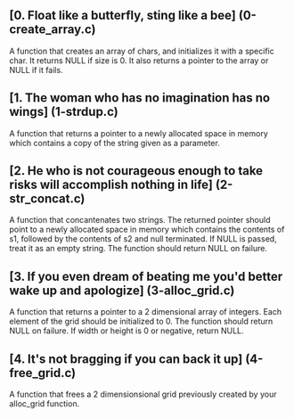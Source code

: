 ## [0. Float like a butterfly, sting like a bee] (0-create_array.c)
 A function that creates an array of chars, and initializes it with a specific char. It returns NULL if size is 0. It also returns a pointer to the array or NULL if it fails. <br />
## [1. The woman who has no imagination has no wings] (1-strdup.c) 
 A function that returns a pointer to a newly allocated space in memory which contains a copy of the string given as a parameter. <br />
## [2. He who is not courageous enough to take risks will accomplish nothing in life] (2-str_concat.c)
A function that concantenates two strings. The returned pointer should point to a newly allocated space in memory which contains the contents of s1, followed by the contents of s2 and null terminated. If NULL is passed, treat it as an empty string. The function should return NULL on failure.<br />
 ## [3. If you even dream of beating me you'd better wake up and apologize] (3-alloc_grid.c)
A function that returns a pointer to a 2 dimensional array of integers. Each element of the grid should be initialized to 0. The function should return NULL on failure. If width or height is 0 or negative, return NULL.
## [4. It's not bragging if you can back it up] (4-free_grid.c)
A function that frees a 2 dimensionsional grid previously created by your alloc_grid function.<br />

